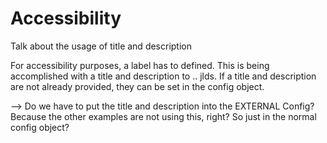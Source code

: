 # Accessibility

Talk about the usage of title and description

For accessibility purposes, a label has to defined. This is being accomplished with a title and description to .. jlds. If a title and description are not already provided, they can be set in the config object.

--> Do we have to put the title and description into the EXTERNAL Config? Because the other examples are not using this, right? So just in the normal config object?
